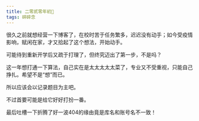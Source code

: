 ```yaml
---
title: 二零贰零年初💨
tags: 碎碎念
---
```


很久之前就想经营一下博客了，在校时苦于任务繁多，迟迟没有动手；如今受疫情影响，赋闲在家，才又拾起了这个想法，开始动手。

可能待到重新开学后又疏于打理了，但终究迈出了第一步，不是吗？

这一年想打通一下算法，自己实在是太太太太太菜了，专业又不受重视，只能自己挣扎。希望不是“想”而已。

所以应该会以记录题目为主吧。

不过首要可能是给它好好打扮一番。

最后吐槽一下折腾了好一波404的缘由竟是库名和账号名不一致！